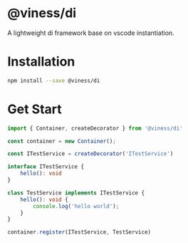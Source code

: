 # @viness/di

A lightweight di framework base on vscode instantiation.

# Installation

```bash
npm install --save @viness/di
```

# Get Start

```ts
import { Container, createDecorator } from '@viness/di'

const container = new Container();

const ITestService = createDecorator('ITestService')

interface ITestService {
    hello(): void
}

class TestService implements ITestService {
    hello(): void {
        console.log('hello world');
    }
}

container.register(ITestService, TestService)
```
